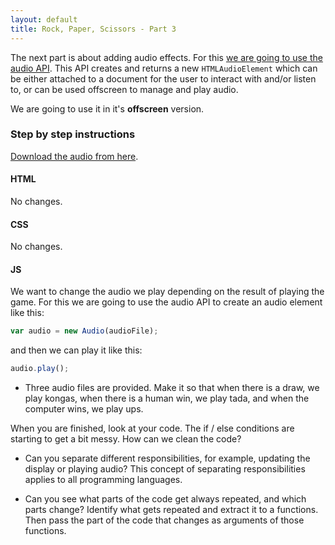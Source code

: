 ```yaml
---
layout: default
title: Rock, Paper, Scissors - Part 3
---
```


The next part is about adding audio effects. For this [we are going to use the audio API](https://developer.mozilla.org/en-US/docs/Web/API/HTMLAudioElement/Audio).  This API creates and returns a new `HTMLAudioElement` which can be either attached to a document for the user to interact with and/or listen to, or can be used offscreen to manage and play audio.

We are going to use it in it's **offscreen** version.

### Step by step instructions

[Download the audio from here](rock-paper-scissors-audio.zip).

#### HTML

No changes.

#### CSS

No changes.

#### JS

We want to change the audio we play depending on the result of playing the game. For this we are going to use the audio API to create an audio element like this:

```js
var audio = new Audio(audioFile);
```

and then we can play it like this:

```js
audio.play();
```

* Three audio files are provided. Make it so that when there is a draw, we play kongas, when there is a human win, we play tada, and when the computer wins, we play ups.

When you are finished, look at your code. The if / else conditions are starting to get a bit messy. How can we clean the code?

* Can you separate different responsibilities, for example, updating the display or playing audio? This concept of separating responsibilities applies to all programming languages.


* Can you see what parts of the code get always repeated, and which parts change? Identify what gets repeated and extract it to a functions. Then pass the part of the code that changes as arguments of those functions.
